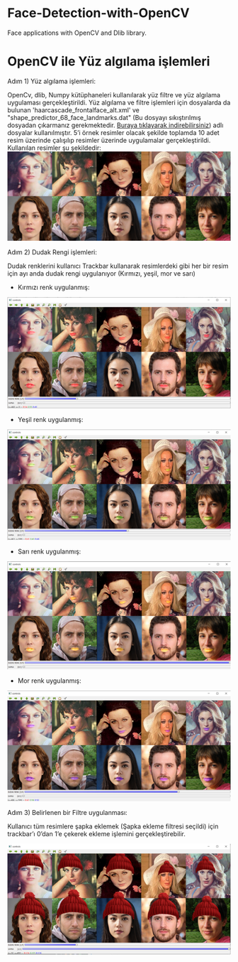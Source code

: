 # Face-Detection-with-OpenCV
Face applications with OpenCV and Dlib library.
# OpenCV ile Yüz algılama işlemleri

Adım 1) Yüz algılama işlemleri:

 OpenCv, dlib, Numpy kütüphaneleri kullanılarak yüz filtre ve yüz algılama uygulaması gerçekleştirildi. Yüz algılama ve filtre işlemleri için dosyalarda da bulunan 'haarcascade_frontalface_alt.xml' ve "shape_predictor_68_face_landmarks.dat" (Bu dosyayı sıkıştırılmış dosyadan çıkarmanız gerekmektedir. [Buraya tıklayarak indirebilirsiniz]( https://github.com/davisking/dlib-models/blob/master/shape_predictor_68_face_landmarks.dat.bz2)) adlı dosyalar kullanılmıştır. 5’i örnek resimler olacak şekilde toplamda 10 adet resim üzerinde çalışılıp resimler üzerinde uygulamalar gerçekleştirildi. Kullanılan resimler şu şekildedir:
 ![](https://github.com/zehraakgul/Face-Detection-with-OpenCV/blob/main/resimler/Test.png)
 
 Adım 2) Dudak Rengi işlemleri: 
 
  Dudak renklerini kullanıcı Trackbar kullanarak resimlerdeki gibi her bir resim için ayı anda dudak rengi uygulanıyor (Kırmızı, yeşil, mor ve sarı)
  
  * Kırmızı renk uygulanmış:
  
  ![](https://github.com/zehraakgul/Face-Detection-with-OpenCV/blob/main/resimler/kirmizidudak.png)
  
  * Yeşil renk uygulanmış:
  
  ![](https://github.com/zehraakgul/Face-Detection-with-OpenCV/blob/main/resimler/yesildudak.png)
  
  * Sarı renk uygulanmış:
  
  ![](https://github.com/zehraakgul/Face-Detection-with-OpenCV/blob/main/resimler/saridudak.png)
  
  * Mor renk uygulanmış:
  
  ![](https://github.com/zehraakgul/Face-Detection-with-OpenCV/blob/main/resimler/mordudak.png)
 
 Adım 3) Belirlenen bir Filtre uygulanması:
 
 Kullanıcı tüm resimlere şapka eklemek (Şapka ekleme filtresi seçildi) için trackbar’ı 0’dan 1’e çekerek ekleme işlemini gerçekleştirebilir.
 
 ![](https://github.com/zehraakgul/Face-Detection-with-OpenCV/blob/main/resimler/sapkaeklenmis.png)
 
